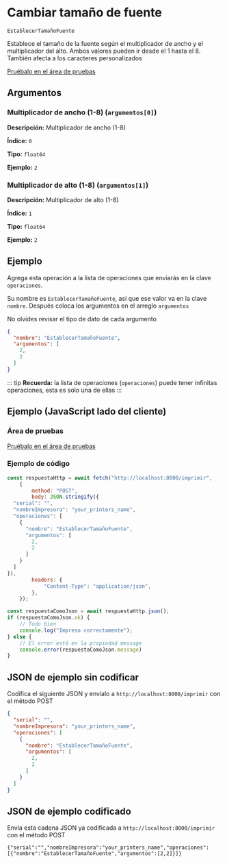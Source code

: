 # Cambiar tamaño de fuente

`EstablecerTamañoFuente`

Establece el tamaño de la fuente según el multiplicador de ancho y el multiplicador del alto. Ambos valores pueden ir desde el 1 hasta el 8. También afecta a los caracteres personalizados


[Pruébalo en el área de pruebas](../playground.md?operacion=EstablecerTamañoFuente)

<Playground nombreOperacion="EstablecerTamañoFuente"/>

## Argumentos
### Multiplicador de ancho (1-8) (`argumentos[0]`)



**Descripción:** Multiplicador de ancho (1-8)

**Índice:** `0`

**Tipo:** `float64`

**Ejemplo:** `2`

### Multiplicador de alto (1-8) (`argumentos[1]`)



**Descripción:** Multiplicador de alto (1-8)

**Índice:** `1`

**Tipo:** `float64`

**Ejemplo:** `2`

## Ejemplo

Agrega esta operación a la lista de operaciones que enviarás en la clave `operaciones`.

Su nombre es `EstablecerTamañoFuente`, así que ese valor va en la clave `nombre`. Después coloca los argumentos en el arreglo `argumentos`

No olvides revisar el tipo de dato de cada argumento


```json
{
  "nombre": "EstablecerTamañoFuente",
  "argumentos": [
    2,
    2
  ]
}
```



::: tip
**Recuerda:** la lista de operaciones (`operaciones`) puede tener infinitas operaciones, esta es solo una de ellas
:::

## Ejemplo (JavaScript lado del cliente)

### Área de pruebas
[Pruébalo en el área de pruebas](../playground.md?operacion=EstablecerTamañoFuente)
<Playground nombreOperacion="EstablecerTamañoFuente"/>

### Ejemplo de código
```js
const respuestaHttp = await fetch("http://localhost:8000/imprimir",
    {
        method: "POST",
        body: JSON.stringify({
  "serial": "",
  "nombreImpresora": "your_printers_name",
  "operaciones": [
    {
      "nombre": "EstablecerTamañoFuente",
      "argumentos": [
        2,
        2
      ]
    }
  ]
}),
        headers: {
            "Content-Type": "application/json",
        },
    });

const respuestaComoJson = await respuestaHttp.json();
if (respuestaComoJson.ok) {
    // Todo bien
    console.log("Impreso correctamente");
} else {
    // El error está en la propiedad message
    console.error(respuestaComoJson.message)
}
```

## JSON de ejemplo sin codificar

Codifica el siguiente JSON y envíalo a `http://localhost:8000/imprimir` con el método POST

```json
{
  "serial": "",
  "nombreImpresora": "your_printers_name",
  "operaciones": [
    {
      "nombre": "EstablecerTamañoFuente",
      "argumentos": [
        2,
        2
      ]
    }
  ]
}
```

## JSON de ejemplo codificado

Envía esta cadena JSON ya codificada a `http://localhost:8000/imprimir` con el método POST

```
{"serial":"","nombreImpresora":"your_printers_name","operaciones":[{"nombre":"EstablecerTamañoFuente","argumentos":[2,2]}]}
```
